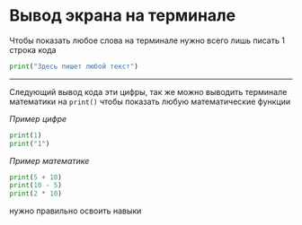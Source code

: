 # Вывод экрана на терминале

Чтобы показать любое слова на терминале нужно всего лишь писать 1 строка кода
```python
print("Здесь пишет любой текст")
```
***
Следующий вывод кода эти цифры, так же можно выводить терминале математики на `print()` чтобы показать любую математические функции

_Пример цифре_
```python
print(1)
print("1")
```
_Пример математике_
```python
print(5 + 10)
print(10 - 5)
print(2 * 10)
```
нужно правильно освоить навыки
